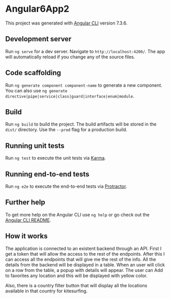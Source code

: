 # Angular6App2

This project was generated with [Angular CLI](https://github.com/angular/angular-cli) version 7.3.6.

## Development server

Run `ng serve` for a dev server. Navigate to `http://localhost:4200/`. The app will automatically reload if you change any of the source files.

## Code scaffolding

Run `ng generate component component-name` to generate a new component. You can also use `ng generate directive|pipe|service|class|guard|interface|enum|module`.

## Build

Run `ng build` to build the project. The build artifacts will be stored in the `dist/` directory. Use the `--prod` flag for a production build.

## Running unit tests

Run `ng test` to execute the unit tests via [Karma](https://karma-runner.github.io).

## Running end-to-end tests

Run `ng e2e` to execute the end-to-end tests via [Protractor](http://www.protractortest.org/).

## Further help

To get more help on the Angular CLI use `ng help` or go check out the [Angular CLI README](https://github.com/angular/angular-cli/blob/master/README.md).

## How it works

The application is connected to an existent backend through an API.
First I get a token that will allow the access to the rest of the endpoints.
After this I can access all the endpoints that will give me the rest of the info.
All the details from the backend will be displayed in a table.
When an user will click on a row from the table, a popup with details will appear.
The user can Add to favorites any location and this will be displayed with yellow color.

Also, there is a country filter button that will display all the locations available in that country for kitesurfing.


